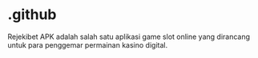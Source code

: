 # .github
Rejekibet APK adalah salah satu aplikasi game slot online yang dirancang untuk para penggemar permainan kasino digital.
